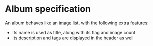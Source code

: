 # Album specification
An album behaves like an [image](image.md) [list](list.md), with the following extra features: 
- Its name is used as title, along with its flag and image count
- Its description and [tags](tag.md) are displayed in the header as well

